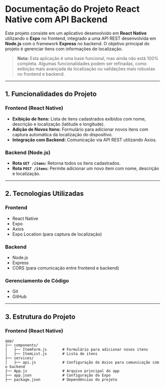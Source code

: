 # **Documentação do Projeto React Native com API Backend**

Este projeto consiste em um aplicativo desenvolvido em **React Native** utilizando o **Expo** no frontend, integrado a uma API REST desenvolvida em **Node.js** com o framework **Express** no backend. O objetivo principal do projeto é gerenciar itens com informações de localização.

> **Nota:** Esta aplicação é uma base funcional, mas ainda não está 100% completa. Algumas funcionalidades podem ser refinadas, como exibição mais avançada da localização ou validações mais robustas no frontend e backend.

---

## **1. Funcionalidades do Projeto**

### **Frontend (React Native)**
- **Exibição de Itens:** Lista de itens cadastrados exibidos com nome, descrição e localização (latitude e longitude).
- **Adição de Novos Itens:** Formulário para adicionar novos itens com captura automática da localização do dispositivo.
- **Integração com Backend:** Comunicação via API REST utilizando Axios.

### **Backend (Node.js)**
- **Rota `GET /items`:** Retorna todos os itens cadastrados.
- **Rota `POST /items`:** Permite adicionar um novo item com nome, descrição e localização.

---

## **2. Tecnologias Utilizadas**

### **Frontend**
- React Native
- Expo
- Axios
- Expo Location (para captura de localização)

### **Backend**
- Node.js
- Express
- CORS (para comunicação entre frontend e backend)

### **Gerenciamento de Código**
- Git
- GitHub

---

## **3. Estrutura do Projeto**

### **Frontend (React Native)**
```plaintext
app/
├── components/
│   ├── ItemForm.js       # Formulário para adicionar novos itens
│   ├── ItemList.js       # Lista de itens
├── services/
│   ├── api.js            # Configuração do Axios para comunicação com o backend
├── App.js                # Arquivo principal do app
├── app.json              # Configuração do Expo
├── package.json          # Dependências do projeto
